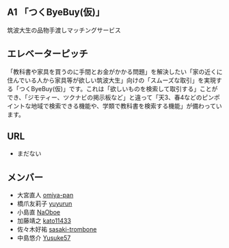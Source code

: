 ## A1 「つくByeBuy(仮)」
筑波大生の品物手渡しマッチングサービス
## エレベーターピッチ
「教科書や家具を買うのに手間とお金がかかる問題」を解決したい「家の近くに住んでいる人から家具等が欲しい筑波大生」向けの「スムーズな取引」を実現する「つくByeBuy(仮)」です。これは「欲しいものを検索して取引する」ことができ、「ジモティー、ツクナビの掲示板など」と違って「天3、春4などのピンポイントな地域で検索できる機能や、学類で教科書を検索する機能」が備わっています。

## URL
* まだない

## メンバー
* 大宮直人 [omiya-pan](https://github.com/omiya-pan)
* 橋爪友莉子 [yuyurun](https://github.com/yuyurun)
* 小島直 [NaOboe](https://github.com/NaOboe)
* 加藤靖之 [kato11433](https://github.com/kato11433)
* 佐々木好祐 [sasaki-trombone](https://github.com/sasaki-trombone)
* 中島悠介 [Yusuke57](https://github.com/Yusuke57)
